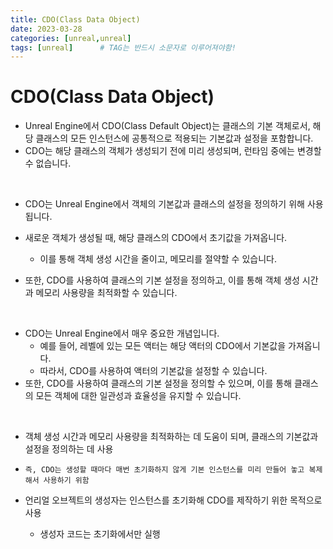 ```yaml
---
title: CDO(Class Data Object)
date: 2023-03-28
categories: [unreal,unreal]
tags: [unreal]		# TAG는 반드시 소문자로 이루어져야함!
---
```


CDO(Class Data Object)
=========================

* Unreal Engine에서 CDO(Class Default Object)는 클래스의 기본 객체로서, 해당 클래스의 모든 인스턴스에 공통적으로 적용되는 기본값과 설정을 포함합니다.
* CDO는 해당 클래스의 객체가 생성되기 전에 미리 생성되며, 런타임 중에는 변경할 수 없습니다.

<br>

* CDO는 Unreal Engine에서 객체의 기본값과 클래스의 설정을 정의하기 위해 사용됩니다.

* 새로운 객체가 생성될 때, 해당 클래스의 CDO에서 초기값을 가져옵니다.

  * 이를 통해 객체 생성 시간을 줄이고, 메모리를 절약할 수 있습니다.

* 또한, CDO를 사용하여 클래스의 기본 설정을 정의하고, 이를 통해 객체 생성 시간과 메모리 사용량을 최적화할 수 있습니다.

<br>

* CDO는 Unreal Engine에서 매우 중요한 개념입니다.
  * 예를 들어, 레벨에 있는 모든 액터는 해당 액터의 CDO에서 기본값을 가져옵니다.
  * 따라서, CDO를 사용하여 액터의 기본값을 설정할 수 있습니다.
* 또한, CDO를 사용하여 클래스의 기본 설정을 정의할 수 있으며, 이를 통해 클래스의 모든 객체에 대한 일관성과 효율성을 유지할 수 있습니다.

<br>

* 객체 생성 시간과 메모리 사용량을 최적화하는 데 도움이 되며, 클래스의 기본값과 설정을 정의하는 데 사용

* `즉, CDO는 생성할 때마다 매번 초기화하지 않게 기본 인스턴스를 미리 만들어 놓고 복제해서 사용하기 위함`

* 언리얼 오브젝트의 생성자는 인스턴스를 초기화해 CDO를 제작하기 위한 목적으로 사용
  *  생성자 코드는 초기화에서만 실행